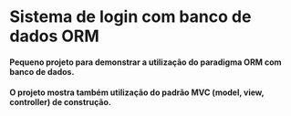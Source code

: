 # **Sistema de login com banco de dados ORM**

#### Pequeno projeto para demonstrar a utilização do paradigma ORM com banco de dados.
#### O projeto mostra também utilização do padrão MVC (model, view, controller) de construção.
